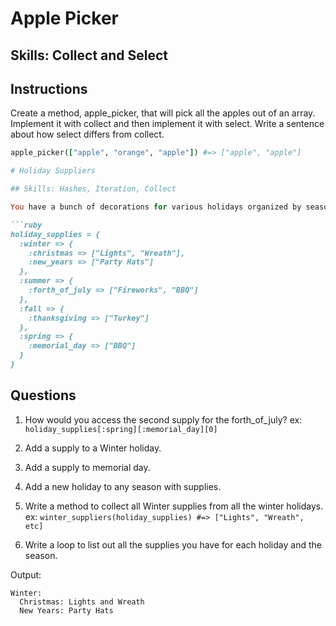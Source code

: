 # Apple Picker

## Skills: Collect and Select

## Instructions

Create a method, apple_picker, that will pick all the apples out of an array. Implement it with collect and then implement it with select. Write a sentence about how select differs from collect.

```ruby
apple_picker(["apple", "orange", "apple"]) #=> ["apple", "apple"]

# Holiday Suppliers

## Skills: Hashes, Iteration, Collect

You have a bunch of decorations for various holidays organized by season.

```ruby
holiday_supplies = {
  :winter => {
    :christmas => ["Lights", "Wreath"],
    :new_years => ["Party Hats"]
  },
  :summer => {
    :forth_of_july => ["Fireworks", "BBQ"]
  },
  :fall => {
    :thanksgiving => ["Turkey"]
  },
  :spring => {
    :memorial_day => ["BBQ"]
  }
}
```
## Questions

1. How would you access the second supply for the forth_of_july?
ex: `holiday_supplies[:spring][:memorial_day][0]`

2. Add a supply to a Winter holiday.

3. Add a supply to memorial day.

4. Add a new holiday to any season with supplies.

5. Write a method to collect all Winter supplies from all the winter holidays.
ex: `winter_suppliers(holiday_supplies) #=> ["Lights", "Wreath", etc]`

6. Write a loop to list out all the supplies you have for each holiday and the season.

Output:
```
Winter:
  Christmas: Lights and Wreath
  New Years: Party Hats
```
